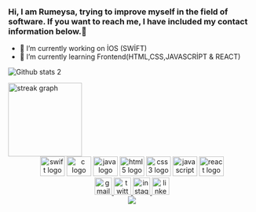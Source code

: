 ### Hi, I am Rumeysa, trying to improve myself in the field of software. If you want to reach me, I have included my contact information below.👋

- 🔭 I’m currently working on İOS (SWİFT)
- 🌱 I’m currently learning Frontend(HTML,CSS,JAVASCRİPT & REACT)

![Github stats 2](https://github-readme-stats.vercel.app/api?username=rumeysaavc&show_icons=true&theme=radical)

<div>
  <img src="https://streak-stats.demolab.com?user=rumeysaavc&locale=en&mode=daily&theme=dracula&hide_border=false&border_radius=5" height="150" alt="streak graph"  />
</div>


<div align="center">
  <img src="https://cdn.jsdelivr.net/gh/devicons/devicon/icons/swift/swift-original.svg" height="40" width="50" alt="swift logo"  />
  <img src="https://cdn.jsdelivr.net/gh/devicons/devicon/icons/c/c-original.svg" height="40" width="50" alt="c logo"  />
  <img src="https://cdn.jsdelivr.net/gh/devicons/devicon/icons/java/java-original.svg" height="40" width="50" alt="java logo"  />
  <img src="https://cdn.jsdelivr.net/gh/devicons/devicon/icons/html5/html5-original.svg" height="40" width="50" alt="html5 logo"  />
  <img src="https://cdn.jsdelivr.net/gh/devicons/devicon/icons/css3/css3-original.svg" height="40" width="50" alt="css3 logo"  />
  <img src="https://cdn.jsdelivr.net/gh/devicons/devicon/icons/javascript/javascript-original.svg" height="40" width="50" alt="javascript logo"  />
  <img src="https://cdn.jsdelivr.net/gh/devicons/devicon/icons/react/react-original.svg" height="40" width="50" alt="react logo"  />
</div>

<div align="center">
  <a href="mailto:rumeysaaavcu@icloud.com" target="_blank">
    <img src="https://img.shields.io/static/v1?message=Gmail&logo=gmail&label=&color=d33c2d&logoColor=white&labelColor=&style=for-the-badge" height="35" alt="gmail logo"  />
  </a>

  <a href="https://twitter.com/avc_rumeysaa)" target="_blank">
    <img src="https://img.shields.io/static/v1?message=Twitter&logo=twitter&label=&color=1b9bf0&logoColor=white&labelColor=&style=for-the-badge" height="35" alt="twitter logo"  />
  </a>

  <a href="https://www.instagram.com/avc.rumeysaa" target="_blank">
    <img src="https://img.shields.io/static/v1?message=Instagram&logo=instagram&label=&color=e41775&logoColor=white&labelColor=&style=for-the-badge" height="35" alt="instagram logo"  />
  </a>
  
  <a href="https://linkedin.com/in/rumeysaavc" target="_blank">
    <img src="https://img.shields.io/static/v1?message=LinkedIn&logo=linkedin&label=&color=0077B5&logoColor=white&labelColor=&style=for-the-badge" height="35"<< alt="linkedin logo"  />
  </a>

</div>


<div align="center">
  <img src="https://profile-counter.glitch.me/rumeysaavc/count.svg?"  />
</div>


